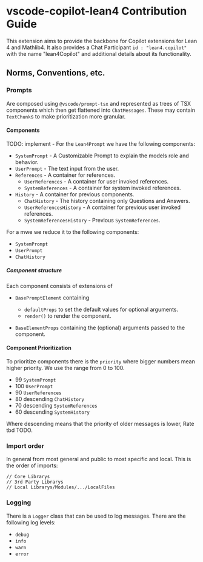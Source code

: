 # vscode-copilot-lean4 Contribution Guide

This extension aims to provide the backbone for Copilot extensions for Lean 4 and Mathlib4.
It also provides a Chat Participant `id : "lean4.copilot"` with the name "lean4Copilot" and additional details about its functionality.

## Norms, Conventions, etc.

### Prompts
Are composed using `@vscode/prompt-tsx` and represented as trees of TSX components which then get flattened into `ChatMessages`.
These may contain `TextChunk`s to make prioritization more granular.

#### Components

TODO: implement - 
For the `Lean4Prompt` we have the following components:

- `SystemPrompt` - A Customizable Prompt to explain the models role and behavior.
- `UserPrompt` - The text input from the user.
- `References` - A container for references.
    - `UserReferences` - A container for user invoked references.
    - `SystemReferences` - A container for system invoked references.
- `History` - A container for previous components.
    - `ChatHistory` - The history containing only Questions and Answers.
    - `UserReferencesHistory` - A container for previous user invoked references.
    - `SystemReferencesHistory` - Previous `SystemReferences`.

For a mwe we reduce it to the following components:

- `SystemPrompt`
- `UserPrompt`
- `ChatHistory`

##### Component structure

Each component consists of extensions of
- `BasePromptElement` containing
    - `defaultProps` to set the default values for optional arguments.
    - `render()` to render the component.

- `BaseElementProps` containing the (optional) arguments passed to the component.

#### Component Prioritization

To prioritize components there is the `priority` where bigger numbers mean higher priority. We use the range from 0 to 100.

- 99 `SystemPrompt`
- 100 `UserPrompt`
- 90 `UserReferences`
- 80 descending `ChatHistory`
- 70 descending `SystemReferences`
- 60 descending `SystemHistory`

Where descending means that the priority of older messages is lower, Rate tbd TODO.


### Import order

In general from most general and public to most specific and local. This is the order of imports:
```
// Core Librarys
// 3rd Party Librarys
// Local Librarys/Modules/.../LocalFiles
```

### Logging

There is a `Logger` class that can be used to log messages. There are the following log levels:
- `debug`
- `info`
- `warn`
- `error`

